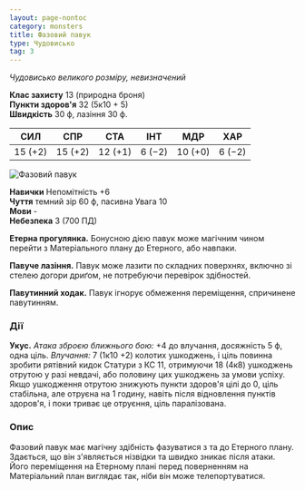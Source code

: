 ```yaml
---
layout: page-nontoc
category: monsters
title: Фазовий павук
type: Чудовисько
tag: 3
---
```


_Чудовисько великого розміру, невизначений_

**Клас захисту** 13 (природна броня)    
**Пункти здоров'я** 32 (5к10 + 5)    
**Швидкість** 30 ф, лазіння 30 ф.

| СИЛ     | СПР     | СТА     | ІНТ    | МДР     | ХАР    |
| ------- | ------- | ------- | ------ | ------- | ------ |
| 15 (+2) | 15 (+2) | 12 (+1) | 6 (−2) | 10 (+0) | 6 (−2) |

![Фазовий павук](https://www.dndbeyond.com/avatars/thumbnails/30849/305/1000/1000/638064499219616973.png)

**Навички** Непомітність +6    
**Чуття** темний зір 60 ф, пасивна Увага 10    
**Мови** -    
**Небезпека** 3 (700 ПД)

**Етерна прогулянка.** Бонусною дією павук може магічним чином перейти з Матеріального плану до Етерного, або навпаки.    

**Павуче лазіння.** Павук може лазити по складних поверхнях, включно зі стелею догори дриґом, не потребуючи перевірок здібностей.    

**Павутинний ходак.** Павук ігнорує обмеження переміщення, спричинене павутинням.

### Дії
**Укус.** _Атака зброєю ближнього бою:_ +4 до влучання, досяжність 5 ф, одна ціль. _Влучання:_ 7 (1к10 +2) колотих ушкоджень, і ціль повинна зробити рятівний кидок Статури з КС 11, отримуючи 18 (4к8) ушкоджень отрутою у разі невдачі, або половину цих ушкоджень за умови успіху. Якщо ушкодження отрутою знижують пункти здоров'я цілі до 0, ціль стабільна, але отруєна на 1 годину, навіть після відновлення пунктів здоров'я, і поки триває це отруєння, ціль паралізована.

### Опис
Фазовий павук має магічну здібність фазуватися з та до Етерного плану. Здається, що він з'являється нізвідки та швидко зникає після атаки. Його переміщення на Етерному плані перед поверненням на Матеріальний план виглядає так, ніби він може телепортуватися. 
